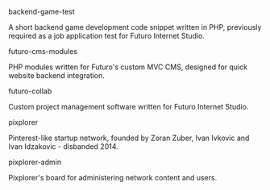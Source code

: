 backend-game-test

A short backend game development code snippet written in PHP, previously required as a job application test for Futuro Internet Studio.


futuro-cms-modules

PHP modules written for Futuro's custom MVC CMS, designed for quick website backend integration.


futuro-collab

Custom project management software written for Futuro Internet Studio.


pixplorer

Pinterest-like startup network, founded by Zoran Zuber, Ivan Ivkovic and Ivan Idzakovic - disbanded 2014.


pixplorer-admin

Pixplorer's board for administering network content and users.
